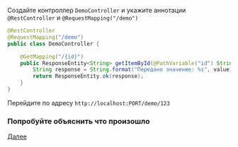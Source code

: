 Создайте контроллер `DemoController` и укажите аннотации `@RestController` и `@RequestMapping("/demo")`

```java
@RestController
@RequestMapping("/demo")
public class DemoController {

    @GetMapping("/{id}")
    public ResponseEntity<String> getItemById(@PathVariable("id") String value) {
        String response = String.format("Передано значение: %s", value);
        return ResponseEntity.ok(response);
    }
}
```

Перейдите по адресу `http://localhost:PORT/demo/123`

### Попробуйте объяснить что произошло

[Далее](./step-03theory.md)
